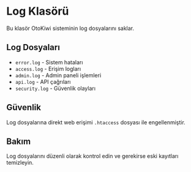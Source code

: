 # Log Klasörü

Bu klasör OtoKiwi sisteminin log dosyalarını saklar.

## Log Dosyaları

- `error.log` - Sistem hataları
- `access.log` - Erişim logları
- `admin.log` - Admin paneli işlemleri
- `api.log` - API çağrıları
- `security.log` - Güvenlik olayları

## Güvenlik

Log dosyalarına direkt web erişimi `.htaccess` dosyası ile engellenmiştir.

## Bakım

Log dosyalarını düzenli olarak kontrol edin ve gerekirse eski kayıtları temizleyin.